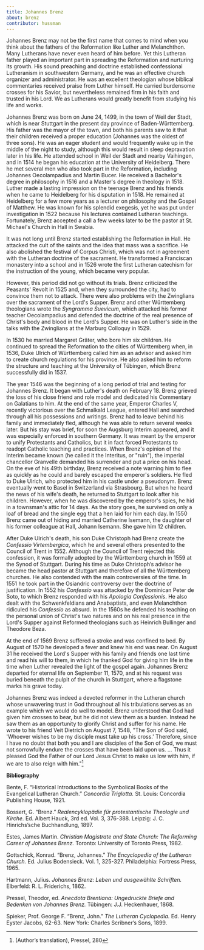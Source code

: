 ```yaml
---
title: Johannes Brenz
about: brenz
contributor: hussman
---
```


Johannes Brenz may not be the first name that comes to mind when you think about the fathers of the Reformation like Luther and Melanchthon. Many Lutherans have never even heard of him before. Yet this Lutheran father played an important part in spreading the Reformation and nurturing its growth. His sound preaching and doctrine established confessional Lutheranism in southwestern Germany, and he was an effective church organizer and administrator. He was an excellent theologian whose biblical commentaries received praise from Luther himself. He carried burdensome crosses for his Savior, but nevertheless remained firm in his faith and trusted in his Lord. We as Lutherans would greatly benefit from studying his life and works.

Johannes Brenz was born on June 24, 1499, in the town of Weil der Stadt, which is near Stuttgart in the present day province of Baden-Württemberg. His father was the mayor of the town, and both his parents saw to it that their children received a proper education (Johannes was the oldest of three sons). He was an eager student and would frequently wake up in the middle of the night to study, although this would result in sleep depravation later in his life. He attended school in Weil der Stadt and nearby Vaihingen, and in 1514 he began his education at the University of Heidelberg. There he met several men who also took part in the Reformation, including Johannes Oecolampadius and Martin Bucer. He received a Bachelor's degree in philosophy in 1516 and a Master's degree in theology in 1518. Luther made a lasting impression on the teenage Brenz and his friends when he came to Heidelberg for his disputation in 1518. He remained at Heidelberg for a few more years as a lecturer on philosophy and the Gospel of Matthew. He was known for his splendid exegesis, yet he was put under investigation in 1522 because his lectures contained Lutheran teachings. Fortunately, Brenz accepted a call a few weeks later to be the pastor at St. Michael's Church in Hall in Swabia.

It was not long until Brenz started establishing the Reformation in Hall. He attacked the cult of the saints and the idea that mass was a sacrifice. He also abolished the festival of Corpus Christi, which was not in agreement with the Lutheran doctrine of the sacrament. He transformed a Franciscan monastery into a school and in 1526 wrote the first Lutheran catechism for the instruction of the young, which became very popular.

However, this period did not go without its trials. Brenz criticized the Peasants' Revolt in 1525 and, when they surrounded the city, had to convince them not to attack. There were also problems with the Zwinglians over the sacrament of the Lord's Supper. Brenz and other Württemberg theologians wrote the *Syngramma Suevicum*, which attacked his former teacher Oecolampadius and defended the doctrine of the real presence of Christ's body and blood in the Lord's Supper. He was on Luther's side in the talks with the Zwinglians at the Marburg Colloquy in 1529.

In 1530 he married Margaret Gräter, who bore him six children. He continued to spread the Reformation to the cities of Württemberg when, in 1536, Duke Ulrich of Württemberg called him as an advisor and asked him to create church regulations for his province. He also asked him to reform the structure and teaching at the University of Tübingen, which Brenz successfully did in 1537.

The year 1546 was the beginning of a long period of trial and testing for Johannes Brenz. It began with Luther's death on February 18. Brenz grieved the loss of his close friend and role model and dedicated his Commentary on Galatians to him. At the end of the same year, Emperor Charles V, recently victorious over the Schmalkald League, entered Hall and searched through all his possessions and writings. Brenz had to leave behind his family and immediately fled, although he was able to return several weeks later. But his stay was brief, for soon the Augsburg Interim appeared, and it was especially enforced in southern Germany. It was meant by the emperor to unify Protestants and Catholics, but it in fact forced Protestants to readopt Catholic teaching and practices. When Brenz's opinion of the Interim became known (he called it the Interitus, or "ruin"), the imperial chancellor Granvelle demanded his surrender and put a price on his head. On the eve of his 49th birthday, Brenz received a note warning him to flee as quickly as he could and barely escaped the emperor's soldiers. He fled to Duke Ulrich, who protected him in his castle under a pseudonym.  Brenz eventually went to Basel in Switzerland via Strasbourg. But when he heard the news of his wife's death, he returned to Stuttgart to look after his children. However, when he was discovered by the emperor's spies, he hid in a townsman's attic for 14 days. As the story goes, he survived on only a loaf of bread and the single egg that a hen laid for him each day. In 1550 Brenz came out of hiding and married Catherine Isemann, the daughter of his former colleague at Hall, Johann Isemann. She gave him 12 children.

After Duke Ulrich's death, his son Duke Christoph had Brenz create the *Confessio Virtembergica*, which he and several others presented to the Council of Trent in 1552. Although the Council of Trent rejected this confession, it was formally adopted by the Württemberg church in 1559 at the Synod of Stuttgart. During his time as Duke Christoph’s advisor he became the head pastor at Stuttgart and therefore of all the Württemberg churches. He also contended with the main controversies of the time. In 1551 he took part in the Osiandric controversy over the doctrine of justification. In 1552 his *Confessio* was attacked by the Dominican Peter de Soto, to which Brenz responded with his *Apologia Confessionis*. He also dealt with the Schwenkfeldians and Anabaptists, and even Melanchthon ridiculed his *Confessio* as absurd. In the 1560s he defended his teaching on the personal union of Christ's two natures and on his real presence in the Lord's Supper against Reformed theologians such as Heinrich Bullinger and Theodore Beza.

At the end of 1569 Brenz suffered a stroke and was confined to bed. By August of 1570 he developed a fever and knew his end was near. On August 31 he received the Lord's Supper with his family and friends one last time and read his will to them, in which he thanked God for giving him life in the time when Luther revealed the light of the gospel again. Johannes Brenz departed for eternal life on September 11, 1570, and at his request was buried beneath the pulpit of the church in Stuttgart, where a flagstone marks his grave today.

Johannes Brenz was indeed a devoted reformer in the Lutheran church whose unwavering trust in God throughout all his tribulations serves as an example which we would do well to model. Brenz understood that God had given him crosses to bear, but he did not view them as a burden. Instead he saw them as an opportunity to glorify Christ and suffer for his name. He wrote to his friend Veit Dietrich on August 7, 1548, "The Son of God said, 'Whoever wishes to be my disciple must take up his cross.' Therefore, since I have no doubt that both you and I are disciples of the Son of God, we must not sorrowfully endure the crosses that have been laid upon us. ... Thus it pleased God the Father of our Lord Jesus Christ to make us low with him, if we are to also reign with him."[^itsme]

[^itsme]: (Author’s translation), Pressel, 280

**Bibliography**

Bente, F. “Historical Introductions to the Symbolical Books of the Evangelical Lutheran Church.” *Concordia Triglotta.* St. Louis: Concordia Publishing House, 1921.

Bossert, G. “Brenz.” *Realencyklopädie für protestantische Theologie und Kirche.* Ed. Albert Hauck,  3rd ed. Vol. 3, 376-388. Leipzig: J. C. Hinrichs’sche Buchhandlung, 1897.

Estes, James Martin. *Christian Magistrate and State Church: The Reforming Career of Johannes Brenz.* Toronto: University of Toronto Press, 1982.

Gottschick, Konrad. “Brenz, Johannes.” *The Encyclopedia of the Lutheran Church.* Ed. Julius Bodensieck. Vol. 1, 325-327. Philadelphia: Fortress Press, 1965.

Hartmann, Julius. *Johannes Brenz: Leben und ausgewählte Schriften.* Elberfeld: R. L. Friderichs, 1862.

Pressel, Theodor, ed. *Anecdota Brentiana: Ungedruckte Briefe and Bedenken von Johannes Brenz.* Tübingen: J.J. Heckenhauer, 1868.

Spieker, Prof. George F. “Brenz, John.” *The Lutheran Cyclopedia.* Ed. Henry Eyster Jacobs, 62-63. New York: Charles Scribner’s Sons, 1899. 
